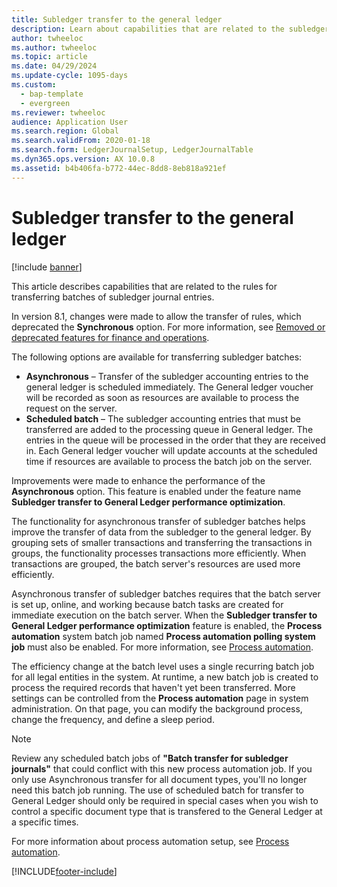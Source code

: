 ```yaml
---
title: Subledger transfer to the general ledger
description: Learn about capabilities that are related to the subledger transfer process in General ledger, including outlines on the asynchronous and scheduled batch options.
author: twheeloc
ms.author: twheeloc
ms.topic: article
ms.date: 04/29/2024
ms.update-cycle: 1095-days
ms.custom: 
  - bap-template
  - evergreen 
ms.reviewer: twheeloc
audience: Application User
ms.search.region: Global
ms.search.validFrom: 2020-01-18
ms.search.form: LedgerJournalSetup, LedgerJournalTable
ms.dyn365.ops.version: AX 10.0.8
ms.assetid: b4b406fa-b772-44ec-8dd8-8eb818a921ef
---
```


# Subledger transfer to the general ledger

[!include [banner](../includes/banner.md)]

This article describes capabilities that are related to the rules for transferring batches of subledger journal entries.

In version 8.1, changes were made to allow the transfer of rules, which deprecated the **Synchronous** option. For more information, see [Removed or deprecated features for finance and operations](../../fin-ops-core/dev-itpro/migration-upgrade/deprecated-features.md?toc=%2fdynamics365%2ffinance%2ftoc.json#finance-and-operations-81-with-platform-update-20).

The following options are available for transferring subledger batches:

- **Asynchronous** – Transfer of the subledger accounting entries to the general ledger is scheduled immediately. The General ledger voucher will be recorded as soon as resources are available to process the request on the server.
- **Scheduled batch** – The subledger accounting entries that must be transferred are added to the processing queue in General ledger. The entries in the queue will be processed in the order that they are received in. Each General ledger voucher will update accounts at the scheduled time if resources are available to process the batch job on the server.

Improvements were made to enhance the performance of the **Asynchronous** option. This feature is enabled under the feature name **Subledger transfer to General Ledger performance optimization**.

The functionality for asynchronous transfer of subledger batches helps improve the transfer of data from the subledger to the general ledger. By grouping sets of smaller transactions and transferring the transactions in groups, the functionality processes transactions more efficiently. When transactions are grouped, the batch server's resources are used more efficiently.

Asynchronous transfer of subledger batches requires that the batch server is set up, online, and working because batch tasks are created for immediate execution on the batch server. When the  **Subledger transfer to General Ledger performance optimization** feature is enabled, the **Process automation** system batch job named **Process automation polling system job** must also be enabled. For more information, see [Process automation](../../fin-ops-core/dev-itpro/sysadmin/process-automation.md).

The efficiency change at the batch level uses a single recurring batch job for all legal entities in the system. At runtime, a new batch job is created to process the required records that haven't yet been transferred. More settings can be controlled from the **Process automation** page in system administration. On that page, you can modify the background process, change the frequency, and define a sleep period. 

>[!NOTE]
>Review any scheduled batch jobs of **"Batch transfer for subledger journals"** that could conflict with this new process automation job. If you only use Asynchronous transfer for all document types, you'll no longer need this batch job running. The use of scheduled batch for transfer to General Ledger should only be required in special cases when you wish to control a specific document type that is transfered to the General Ledger at a specific times. 

For more information about process automation setup, see [Process automation](../../fin-ops-core/dev-itpro/sysadmin/process-automation.md).

[!INCLUDE[footer-include](../../includes/footer-banner.md)]


